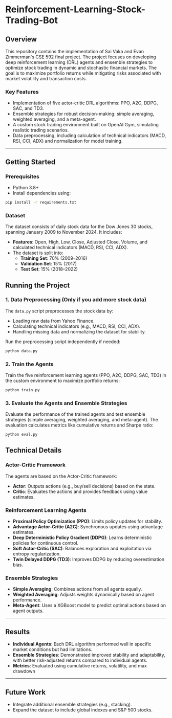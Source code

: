 # Reinforcement-Learning-Stock-Trading-Bot

## Overview
This repository contains the implementation of Sai Vaka and Evan Zimmerman's CSE 592 final project. The project focuses on developing deep reinforcement learning (DRL) agents and ensemble strategies to optimize stock trading in dynamic and stochastic financial markets. The goal is to maximize portfolio returns while mitigating risks associated with market volatility and transaction costs.

### Key Features
- Implementation of five actor-critic DRL algorithms: PPO, A2C, DDPG, SAC, and TD3.
- Ensemble strategies for robust decision-making: simple averaging, weighted averaging, and a meta-agent.
- A custom stock trading environment built on OpenAI Gym, simulating realistic trading scenarios.
- Data preprocessing, including calculation of technical indicators (MACD, RSI, CCI, ADX) and normalization for model training.

---

## Getting Started

### Prerequisites
- Python 3.8+
- Install dependencies using:
```bash
pip install -r requirements.txt
```

### Dataset

The dataset consists of daily stock data for the Dow Jones 30 stocks, spanning January 2009 to November 2024. It includes:

- **Features**: Open, High, Low, Close, Adjusted Close, Volume, and calculated technical indicators (MACD, RSI, CCI, ADX).
- The dataset is split into:
  - **Training Set**: 70% (2009–2016)
  - **Validation Set**: 15% (2017)
  - **Test Set**: 15% (2018–2022)

## Running the Project


### 1. Data Preprocessing (Only if you add more stock data)

The `data.py` script preprocesses the stock data by:

- Loading raw data from Yahoo Finance.
- Calculating technical indicators (e.g., MACD, RSI, CCI, ADX).
- Handling missing data and normalizing the dataset for stability.

Run the preprocessing script independently if needed:
```bash
python data.py
```

### 2. Train the Agents
Train the five reinforcement learning agents (PPO, A2C, DDPG, SAC, TD3) in the custom environment to maximize portfolio returns:
```bash
python train.py
```

### 3. Evaluate the Agents and Ensemble Strategies

Evaluate the performance of the trained agents and test ensemble strategies (simple averaging, weighted averaging, and meta-agent). The evaluation calculates metrics like cumulative returns and Sharpe ratio:

```bash
python eval.py
```

## Technical Details

### Actor-Critic Framework
The agents are based on the Actor-Critic framework:
- **Actor**: Outputs actions (e.g., buy/sell decisions) based on the state.
- **Critic**: Evaluates the actions and provides feedback using value estimates.

### Reinforcement Learning Agents
- **Proximal Policy Optimization (PPO)**: Limits policy updates for stability.
- **Advantage Actor-Critic (A2C)**: Synchronous updates using advantage estimates.
- **Deep Deterministic Policy Gradient (DDPG)**: Learns deterministic policies for continuous control.
- **Soft Actor-Critic (SAC)**: Balances exploration and exploitation via entropy regularization.
- **Twin Delayed DDPG (TD3)**: Improves DDPG by reducing overestimation bias.

### Ensemble Strategies
- **Simple Averaging**: Combines actions from all agents equally.
- **Weighted Averaging**: Adjusts weights dynamically based on agent performance.
- **Meta-Agent**: Uses a XGBoost model to predict optimal actions based on agent outputs.

---

## Results
- **Individual Agents**: Each DRL algorithm performed well in specific market conditions but had limitations.
- **Ensemble Strategies**: Demonstrated improved stability and adaptability, with better risk-adjusted returns compared to individual agents.
- **Metrics**: Evaluated using cumulative returns, volatility, and max drawdown 
---

## Future Work
- Integrate additional ensemble strategies (e.g., stacking).
- Expand the dataset to include global indexes and S&P 500 stocks.

